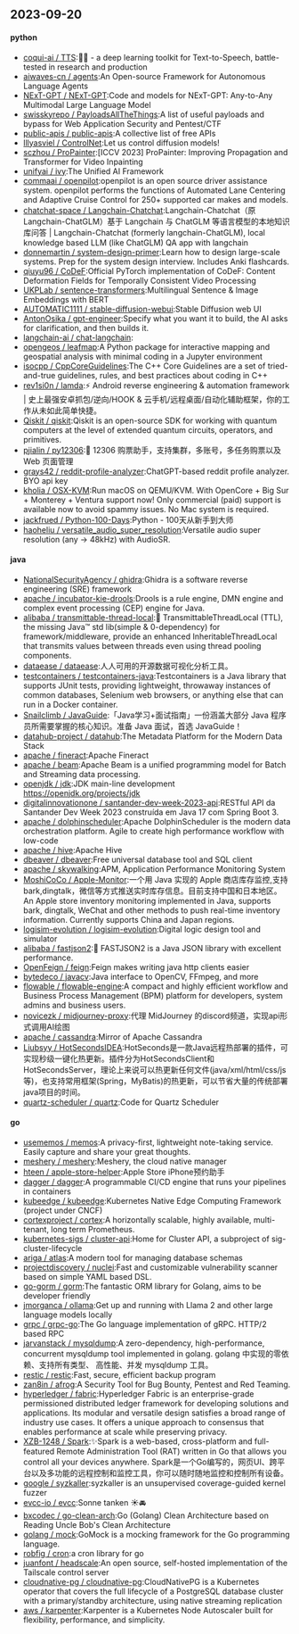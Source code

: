 ## 2023-09-20

#### python
* [coqui-ai / TTS](https://github.com/coqui-ai/TTS):🐸💬 - a deep learning toolkit for Text-to-Speech, battle-tested in research and production
* [aiwaves-cn / agents](https://github.com/aiwaves-cn/agents):An Open-source Framework for Autonomous Language Agents
* [NExT-GPT / NExT-GPT](https://github.com/NExT-GPT/NExT-GPT):Code and models for NExT-GPT: Any-to-Any Multimodal Large Language Model
* [swisskyrepo / PayloadsAllTheThings](https://github.com/swisskyrepo/PayloadsAllTheThings):A list of useful payloads and bypass for Web Application Security and Pentest/CTF
* [public-apis / public-apis](https://github.com/public-apis/public-apis):A collective list of free APIs
* [lllyasviel / ControlNet](https://github.com/lllyasviel/ControlNet):Let us control diffusion models!
* [sczhou / ProPainter](https://github.com/sczhou/ProPainter):[ICCV 2023] ProPainter: Improving Propagation and Transformer for Video Inpainting
* [unifyai / ivy](https://github.com/unifyai/ivy):The Unified AI Framework
* [commaai / openpilot](https://github.com/commaai/openpilot):openpilot is an open source driver assistance system. openpilot performs the functions of Automated Lane Centering and Adaptive Cruise Control for 250+ supported car makes and models.
* [chatchat-space / Langchain-Chatchat](https://github.com/chatchat-space/Langchain-Chatchat):Langchain-Chatchat（原Langchain-ChatGLM）基于 Langchain 与 ChatGLM 等语言模型的本地知识库问答 | Langchain-Chatchat (formerly langchain-ChatGLM), local knowledge based LLM (like ChatGLM) QA app with langchain
* [donnemartin / system-design-primer](https://github.com/donnemartin/system-design-primer):Learn how to design large-scale systems. Prep for the system design interview. Includes Anki flashcards.
* [qiuyu96 / CoDeF](https://github.com/qiuyu96/CoDeF):Official PyTorch implementation of CoDeF: Content Deformation Fields for Temporally Consistent Video Processing
* [UKPLab / sentence-transformers](https://github.com/UKPLab/sentence-transformers):Multilingual Sentence & Image Embeddings with BERT
* [AUTOMATIC1111 / stable-diffusion-webui](https://github.com/AUTOMATIC1111/stable-diffusion-webui):Stable Diffusion web UI
* [AntonOsika / gpt-engineer](https://github.com/AntonOsika/gpt-engineer):Specify what you want it to build, the AI asks for clarification, and then builds it.
* [langchain-ai / chat-langchain](https://github.com/langchain-ai/chat-langchain):
* [opengeos / leafmap](https://github.com/opengeos/leafmap):A Python package for interactive mapping and geospatial analysis with minimal coding in a Jupyter environment
* [isocpp / CppCoreGuidelines](https://github.com/isocpp/CppCoreGuidelines):The C++ Core Guidelines are a set of tried-and-true guidelines, rules, and best practices about coding in C++
* [rev1si0n / lamda](https://github.com/rev1si0n/lamda):⚡️ Android reverse engineering & automation framework | 史上最强安卓抓包/逆向/HOOK & 云手机/远程桌面/自动化辅助框架，你的工作从未如此简单快捷。
* [Qiskit / qiskit](https://github.com/Qiskit/qiskit):Qiskit is an open-source SDK for working with quantum computers at the level of extended quantum circuits, operators, and primitives.
* [pjialin / py12306](https://github.com/pjialin/py12306):🚂 12306 购票助手，支持集群，多账号，多任务购票以及 Web 页面管理
* [grays42 / reddit-profile-analyzer](https://github.com/grays42/reddit-profile-analyzer):ChatGPT-based reddit profile analyzer. BYO api key
* [kholia / OSX-KVM](https://github.com/kholia/OSX-KVM):Run macOS on QEMU/KVM. With OpenCore + Big Sur + Monterey + Ventura support now! Only commercial (paid) support is available now to avoid spammy issues. No Mac system is required.
* [jackfrued / Python-100-Days](https://github.com/jackfrued/Python-100-Days):Python - 100天从新手到大师
* [haoheliu / versatile_audio_super_resolution](https://github.com/haoheliu/versatile_audio_super_resolution):Versatile audio super resolution (any -> 48kHz) with AudioSR.

#### java
* [NationalSecurityAgency / ghidra](https://github.com/NationalSecurityAgency/ghidra):Ghidra is a software reverse engineering (SRE) framework
* [apache / incubator-kie-drools](https://github.com/apache/incubator-kie-drools):Drools is a rule engine, DMN engine and complex event processing (CEP) engine for Java.
* [alibaba / transmittable-thread-local](https://github.com/alibaba/transmittable-thread-local):📌 TransmittableThreadLocal (TTL), the missing Java™ std lib(simple & 0-dependency) for framework/middleware, provide an enhanced InheritableThreadLocal that transmits values between threads even using thread pooling components.
* [dataease / dataease](https://github.com/dataease/dataease):人人可用的开源数据可视化分析工具。
* [testcontainers / testcontainers-java](https://github.com/testcontainers/testcontainers-java):Testcontainers is a Java library that supports JUnit tests, providing lightweight, throwaway instances of common databases, Selenium web browsers, or anything else that can run in a Docker container.
* [Snailclimb / JavaGuide](https://github.com/Snailclimb/JavaGuide):「Java学习+面试指南」一份涵盖大部分 Java 程序员所需要掌握的核心知识。准备 Java 面试，首选 JavaGuide！
* [datahub-project / datahub](https://github.com/datahub-project/datahub):The Metadata Platform for the Modern Data Stack
* [apache / fineract](https://github.com/apache/fineract):Apache Fineract
* [apache / beam](https://github.com/apache/beam):Apache Beam is a unified programming model for Batch and Streaming data processing.
* [openjdk / jdk](https://github.com/openjdk/jdk):JDK main-line development https://openjdk.org/projects/jdk
* [digitalinnovationone / santander-dev-week-2023-api](https://github.com/digitalinnovationone/santander-dev-week-2023-api):RESTful API da Santander Dev Week 2023 construída em Java 17 com Spring Boot 3.
* [apache / dolphinscheduler](https://github.com/apache/dolphinscheduler):Apache DolphinScheduler is the modern data orchestration platform. Agile to create high performance workflow with low-code
* [apache / hive](https://github.com/apache/hive):Apache Hive
* [dbeaver / dbeaver](https://github.com/dbeaver/dbeaver):Free universal database tool and SQL client
* [apache / skywalking](https://github.com/apache/skywalking):APM, Application Performance Monitoring System
* [MoshiCoCo / Apple-Monitor](https://github.com/MoshiCoCo/Apple-Monitor):一个用 Java 实现的 Apple 商店库存监控,支持bark,dingtalk，微信等方式推送实时库存信息。目前支持中国和日本地区。An Apple store inventory monitoring implemented in Java, supports bark, dingtalk, WeChat and other methods to push real-time inventory information. Currently supports China and Japan regions.
* [logisim-evolution / logisim-evolution](https://github.com/logisim-evolution/logisim-evolution):Digital logic design tool and simulator
* [alibaba / fastjson2](https://github.com/alibaba/fastjson2):🚄 FASTJSON2 is a Java JSON library with excellent performance.
* [OpenFeign / feign](https://github.com/OpenFeign/feign):Feign makes writing java http clients easier
* [bytedeco / javacv](https://github.com/bytedeco/javacv):Java interface to OpenCV, FFmpeg, and more
* [flowable / flowable-engine](https://github.com/flowable/flowable-engine):A compact and highly efficient workflow and Business Process Management (BPM) platform for developers, system admins and business users.
* [novicezk / midjourney-proxy](https://github.com/novicezk/midjourney-proxy):代理 MidJourney 的discord频道，实现api形式调用AI绘图
* [apache / cassandra](https://github.com/apache/cassandra):Mirror of Apache Cassandra
* [Liubsyy / HotSecondsIDEA](https://github.com/Liubsyy/HotSecondsIDEA):HotSeconds是一款Java远程热部署的插件，可实现秒级一键化热更新。插件分为HotSecondsClient和HotSecondsServer，理论上来说可以热更新任何文件(java/xml/html/css/js等)，也支持常用框架(Spring，MyBatis)的热更新，可以节省大量的传统部署java项目的时间。
* [quartz-scheduler / quartz](https://github.com/quartz-scheduler/quartz):Code for Quartz Scheduler

#### go
* [usememos / memos](https://github.com/usememos/memos):A privacy-first, lightweight note-taking service. Easily capture and share your great thoughts.
* [meshery / meshery](https://github.com/meshery/meshery):Meshery, the cloud native manager
* [hteen / apple-store-helper](https://github.com/hteen/apple-store-helper):Apple Store iPhone预约助手
* [dagger / dagger](https://github.com/dagger/dagger):A programmable CI/CD engine that runs your pipelines in containers
* [kubeedge / kubeedge](https://github.com/kubeedge/kubeedge):Kubernetes Native Edge Computing Framework (project under CNCF)
* [cortexproject / cortex](https://github.com/cortexproject/cortex):A horizontally scalable, highly available, multi-tenant, long term Prometheus.
* [kubernetes-sigs / cluster-api](https://github.com/kubernetes-sigs/cluster-api):Home for Cluster API, a subproject of sig-cluster-lifecycle
* [ariga / atlas](https://github.com/ariga/atlas):A modern tool for managing database schemas
* [projectdiscovery / nuclei](https://github.com/projectdiscovery/nuclei):Fast and customizable vulnerability scanner based on simple YAML based DSL.
* [go-gorm / gorm](https://github.com/go-gorm/gorm):The fantastic ORM library for Golang, aims to be developer friendly
* [jmorganca / ollama](https://github.com/jmorganca/ollama):Get up and running with Llama 2 and other large language models locally
* [grpc / grpc-go](https://github.com/grpc/grpc-go):The Go language implementation of gRPC. HTTP/2 based RPC
* [jarvanstack / mysqldump](https://github.com/jarvanstack/mysqldump):A zero-dependency, high-performance, concurrent mysqldump tool implemented in golang. golang 中实现的零依赖、支持所有类型、 高性能、并发 mysqldump 工具。
* [restic / restic](https://github.com/restic/restic):Fast, secure, efficient backup program
* [zan8in / afrog](https://github.com/zan8in/afrog):A Security Tool for Bug Bounty, Pentest and Red Teaming.
* [hyperledger / fabric](https://github.com/hyperledger/fabric):Hyperledger Fabric is an enterprise-grade permissioned distributed ledger framework for developing solutions and applications. Its modular and versatile design satisfies a broad range of industry use cases. It offers a unique approach to consensus that enables performance at scale while preserving privacy.
* [XZB-1248 / Spark](https://github.com/XZB-1248/Spark):✨Spark is a web-based, cross-platform and full-featured Remote Administration Tool (RAT) written in Go that allows you control all your devices anywhere. Spark是一个Go编写的，网页UI、跨平台以及多功能的远程控制和监控工具，你可以随时随地监控和控制所有设备。
* [google / syzkaller](https://github.com/google/syzkaller):syzkaller is an unsupervised coverage-guided kernel fuzzer
* [evcc-io / evcc](https://github.com/evcc-io/evcc):Sonne tanken ☀️🚘
* [bxcodec / go-clean-arch](https://github.com/bxcodec/go-clean-arch):Go (Golang) Clean Architecture based on Reading Uncle Bob's Clean Architecture
* [golang / mock](https://github.com/golang/mock):GoMock is a mocking framework for the Go programming language.
* [robfig / cron](https://github.com/robfig/cron):a cron library for go
* [juanfont / headscale](https://github.com/juanfont/headscale):An open source, self-hosted implementation of the Tailscale control server
* [cloudnative-pg / cloudnative-pg](https://github.com/cloudnative-pg/cloudnative-pg):CloudNativePG is a Kubernetes operator that covers the full lifecycle of a PostgreSQL database cluster with a primary/standby architecture, using native streaming replication
* [aws / karpenter](https://github.com/aws/karpenter):Karpenter is a Kubernetes Node Autoscaler built for flexibility, performance, and simplicity.
